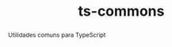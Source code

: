 ---
title: "ts-commons"
permalink: "/project/ts-commons"
site: "https://github.com/OpenCIAg/ts-commons"
abstract: Utilidades comuns para TypeScript
---